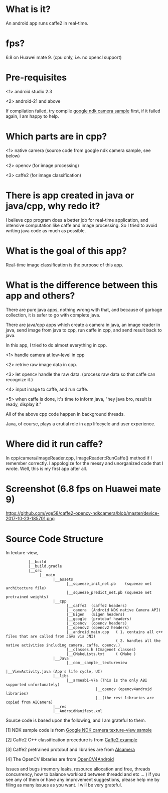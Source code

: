 # What is it?
An android app runs caffe2 in real-time.

# fps?
6.8 on Huawei mate 9. (cpu only, i.e. no opencl support)


# Pre-requisites
<1> android studio 2.3

<2> android-21 and above

If compilation failed, try compile [google ndk camera sample](https://github.com/googlesamples/android-ndk/tree/master/camera) first, if it failed again, I am happy to help.



# Which parts are in cpp?
<1> native camera (source code from google ndk camera sample, see below)

<2> opencv (for image processing)

<3> caffe2 (for image classification)

# There is app created in java or java/cpp, why redo it?
I believe cpp program does a better job for real-time application, and intensive computation like caffe and image processing.
So I tried to avoid writing java code as much as possible.

# What is the goal of this app?
Real-time image classification is the purpose of this app.

# What is the difference between this app and others?
There are pure java apps, nothing wrong with that, and because of garbage collection, it is safer to go with complete java.

There are java/cpp apps which create a camera in java, an image reader in java, send image from java to cpp, run caffe in cpp, and send result back to java.

In this app, I tried to do almost everything in cpp.

<1> handle camera at low-level in cpp

<2> retrive raw image data in cpp.

<3> let opencv handle the raw data. (process raw data so that caffe can recognize it.)

<4> input image to caffe, and run caffe.

<5> when caffe is done, it's time to inform java, "hey java bro, result is ready, display it."

All of the above cpp code happen in background threads.

Java, of course, plays a crutial role in app lifecycle and user experience.

# Where did it run caffe?
In cpp/camera/ImageReader.cpp, ImageReader::RunCaffe() method if I remember correctly.
I appologize for the messy and unorganized code that I wrote. Well, this is my first app after all.
# Screenshot (6.8 fps on Huawei mate 9)
https://github.com/yge58/caffe2-opencv-ndkcamera/blob/master/device-2017-10-23-185701.png

# Source Code Structure

  In texture-view,
           
              |__build
              |__build.gradle
              |__src
                   |__main
                         |__assets
                               |__squeeze_init_net.pb    (squeeze net architecture file)
                               |__squeeze_predict_net.pb (squeeze net pretrained weights)
                         |__cpp
                               |__caffe2  (caffe2 headers)
                               |__camera  (Android NDK native Camera API)
                               |__Eigen   (Eigen headers)
                               |__google  (protobuf headers)
                               |__opencv  (opencv headers)
                               |__opencv2 (opencv2 headers)
                               |__android_main.cpp   ( 1. contains all c++ files that are called from Java via JNI)
                                                     ( 2. handles all the native activities including camera, caffe, opencv.)
                               |__classes.h (Imagenet classes)
                               |__CMakeLists.txt     ( CMake )
                         |__Java
                               |__com__sample__textureview
                                                       |__ViewActivity.java (App's life cycle, UI)
                         |__libs
                               |__armeabi-v7a (This is the only ABI supported unfortunately)
                                            |__opencv (opencv4android libraries)
                                            |__(the rest libraries are copied from AICamera)
                         |__res
                         |__AndroidManifest.xml
                               


Source code is based upon the following, and I am grateful to them.

[1] NDK sample code is from [Google NDK camera texture-view sample](https://github.com/googlesamples/android-ndk/tree/master/camera)

[2] Caffe2 C++ classification procedure is from [Caffe2 example](https://github.com/leonardvandriel/caffe2_cpp_tutorial/blob/master/src/caffe2/binaries/pretrained.cc)

[3] Caffe2 pretrained protobuf and libraries are from [AIcamera](https://github.com/bwasti/AICamera)

[4] The OpenCV libraries are from [OpenCV4Android](https://github.com/opencv/opencv/tree/master/samples/android)      

Issues and bugs (memory leaks, resource allocation and free, threads concurrency, how to balance workload between threadd and etc ... ) if you see any of them or have any improvement suggestions, please help me by filing as many issues as you want. I will be very grateful. 



